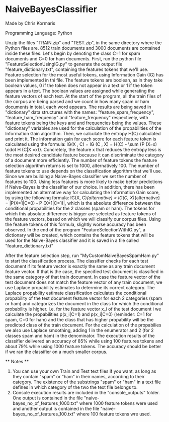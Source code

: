 # NaiveBayesClassifier

Made by Chris Kormaris

Programming Language: Python

Unzip the files "TRAIN.zip" and "TEST.zip", in the same directory where the Python files are. 8512 train documents and 3000 documents are contained inside these files.
Let's begin by denoting the class C=1 for spam documents and C=0 for ham documents.
First, run the python file "FeatureSelectionUsingIG.py" to generate the output file "feature_dictionary.txt", containing the features tokens that we'll use. Feature selection for the most useful tokens, using Information Gain (IG) has been implemented in thi file. The feature tokens are boolean, as in they take boolean values, 0 if the token does not appear in a text or 1 if the token appears in a text. The boolean values are assigned while generating the feature vectors of each text. At the start of the program, all the train files of the corpus are being parsed and we count in how many spam or ham documents in total, each word appears. The results are being saved in "dictionary" data structures with the names: "feature_spam_frequency", "feature_ham_frequency" and "feature_frequency" respectively, with feature tokens being the keys and and frequencies being the values. These "dictionary" variables are used for the calculation of the propabilities of the Information Gain algorithm. Then, we calculate the entropy H(C) calculated and print it. The information gain for each score for each feature token is calculated using the formula: IG(X , C) = IG (C , X) = H(C) - \sum {P (X=x) \cdot H (C|X =x)}. Concretely, the feature x that reduces the entropy less is the most desired candidate feature because it can discriminate the category of a document more efficiently. The number of feature tokens the feature selection algorithm returns is set to 1000, alternatively 100. The number of feature tokens to use depends on the classification algorithm that we'll use. Since we are building a Naive-Bayes classifier we set the number of features to 100. Using less features is more likely to make better predictions if Naive-Bayes is the classifier of our choice. In addition, there has been implemented an alternative way for calculating the Information Gain score, by using the following formula: IG(X, C)_{alternative} = IG(C, X)_{alternative} = |P(X=1|C=0) - P (X=1|C=1)|, which is the absolute difference between the conditional propabilities for the 2 classes (spam or ham). The tokens for which this absolute difference is bigger are selected as feature tokens of the feature vectors, based on which we will classify our corpus files. Using the feature tokens of this formula, slightly worse accuracy has been observed. In the end of the program "FeatureSelectionWithIG.py", a dictionary will be created, which contains the feature tokens that will be used for the Naive-Bayes classifier and it is saved in a file called "feature_dictionary.txt"

After the feature selection step, run "MyCustomNaiveBayesSpamHam.py" to start the classification process. The classifier checks for each test document if its feature vector is exactly the same as any train document feature vector. If that is the case, the specified test document is classified in the same category of that train document. In case the feature vector of the test document does not match the feature vector of any train document, we use Laplace propability estimates to determine its correct category. The Laplace propability estimate classification calculates the conditional propability of the test document feature vector for each 2 categories (spam or ham) and categorizes the document in the class for which the conditional probability is higher. I.e. for the feature vector x_i of the test document i we calculate the propabilities p(x_i|C=1) and p(x_i|C=0) (reminder: C=1 for spam, C=0 for ham) and the class that has higher propability will be the predicted class of the train document. For the calculation of the propabilies we also use Laplace smoothing, adding 1 in the enumerator and 2 (for 2 classes spam and ham) in the denominator. The execution results of the classifier delivered an accuracy of 85% while using 100 features tokens and about 79% while using 1000 feature tokens. The accuracy should be better if we ran the classifier on a much smaller corpus.

** Notes ** 
1) You can use your own Train and Test text files if you want, as long as they contain "spam" or "ham" in their names, according to their category. The existence of the substrings "spam" or "ham" in a text file defines in which category of the two the text file belongs to.
2) Console execution results are included in the "console_outputs" folder. One output is contained in the file "naive-bayes_no_of_features_1000.txt" where 1000 feature tokens were used and another output is contained in the file "naive-bayes_no_of_features_100.txt" where 100 feature tokens wre used.
